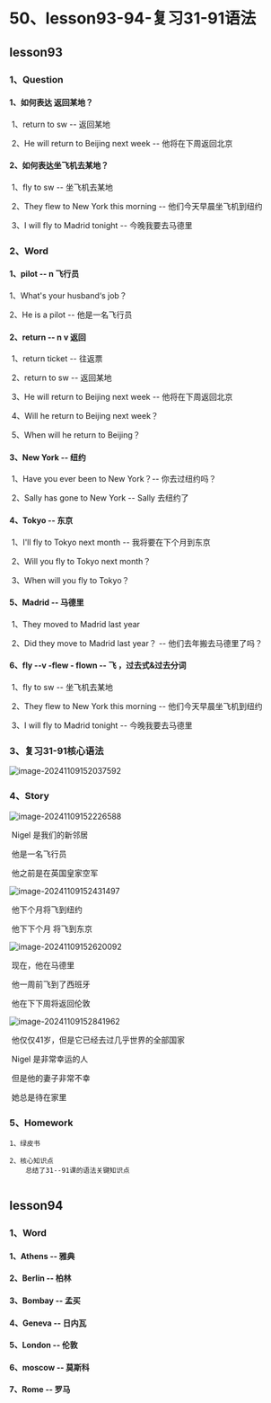 # 50、lesson93-94-复习31-91语法



## lesson93



### 1、Question

#### 	1、如何表达 返回某地？

​	1、return to sw -- 返回某地

​	2、He will return to Beijing next week -- 他将在下周返回北京



#### 	2、如何表达坐飞机去某地？

​	1、fly to sw -- 坐飞机去某地

​	2、They flew to New York this morning -- 他们今天早晨坐飞机到纽约

​	3、I will fly to Madrid tonight -- 今晚我要去马德里



### 2、Word



#### 	1、pilot -- n 飞行员

1、What's your husband‘s job？

2、He is a pilot -- 他是一名飞行员



#### 2、return -- n v 返回

​	1、return ticket -- 往返票

​	2、return to sw -- 返回某地

​	3、He will return to Beijing next week -- 他将在下周返回北京

​	4、Will he return to Beijing next week？

​	5、When will he return to Beijing？



#### 3、New York -- 纽约

​	1、Have you ever been to New York？-- 你去过纽约吗？

​	2、Sally has gone to New York -- Sally 去纽约了





#### 4、Tokyo -- 东京

​	1、I'll fly to Tokyo next month -- 我将要在下个月到东京

​	2、Will you fly to Tokyo next month？

​	3、When will you fly to Tokyo？



#### 5、Madrid -- 马德里

​	1、They moved to Madrid last year

​	2、Did they move to Madrid last year？ -- 他们去年搬去马德里了吗？



#### 6、fly --v -flew - flown -- 飞 ，过去式&过去分词

​	1、fly to sw -- 坐飞机去某地

​	2、They flew to New York this morning -- 他们今天早晨坐飞机到纽约

​	3、I will fly to Madrid tonight -- 今晚我要去马德里



### 3、复习31-91核心语法

![image-20241109152037592](./../../.vuepress/public/images/image-20241109152037592.png)





### 4、Story

![image-20241109152226588](./../../.vuepress/public/images/image-20241109152226588.png)

​	Nigel 是我们的新邻居

​	他是一名飞行员

​	他之前是在英国皇家空军





![image-20241109152431497](./../../.vuepress/public/images/image-20241109152431497.png)

​	他下个月将飞到纽约

​	他下下个月 将飞到东京



![image-20241109152620092](./../../.vuepress/public/images/image-20241109152620092.png)

​	现在，他在马德里

​	他一周前飞到了西班牙

​	他在下下周将返回伦敦



![image-20241109152841962](./../../.vuepress/public/images/image-20241109152841962.png)

​	他仅仅41岁，但是它已经去过几乎世界的全部国家

​	Nigel 是非常幸运的人

​	但是他的妻子非常不幸

​	她总是待在家里





### 5、Homework

```
1、绿皮书

2、核心知识点
	总结了31--91课的语法关键知识点
	
```





## lesson94



### 1、Word

#### 1、Athens -- 雅典



#### 2、Berlin -- 柏林



#### 3、Bombay -- 孟买



#### 4、Geneva -- 日内瓦



#### 5、London -- 伦敦



#### 6、moscow -- 莫斯科

 

#### 7、Rome -- 罗马



























































































